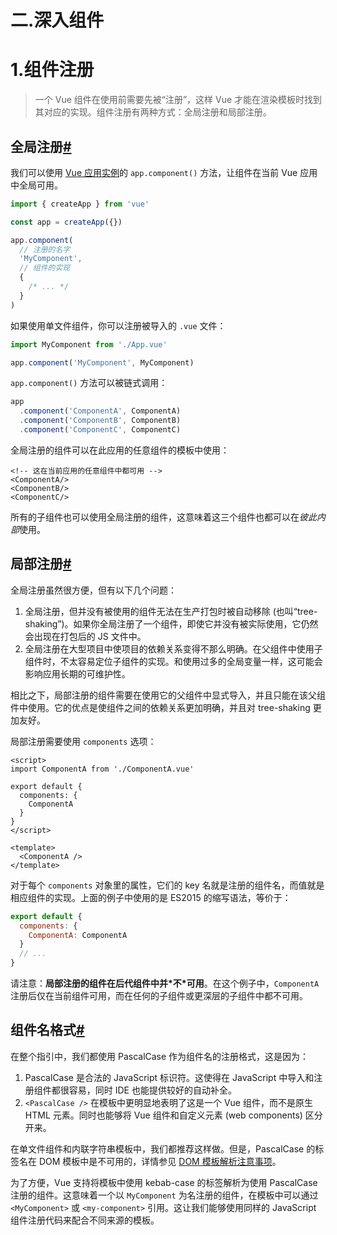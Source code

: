 # 二.深入组件

# 1.组件注册

> 一个 Vue 组件在使用前需要先被“注册”，这样 Vue 才能在渲染模板时找到其对应的实现。组件注册有两种方式：全局注册和局部注册。



## 全局注册[#](https://cn.vuejs.org/guide/components/registration.html#global-registration)

我们可以使用 [Vue 应用实例](https://cn.vuejs.org/guide/essentials/application.html)的 `app.component()` 方法，让组件在当前 Vue 应用中全局可用。

```js
import { createApp } from 'vue'

const app = createApp({})

app.component(
  // 注册的名字
  'MyComponent',
  // 组件的实现
  {
    /* ... */
  }
)
```

如果使用单文件组件，你可以注册被导入的 `.vue` 文件：

```js
import MyComponent from './App.vue'

app.component('MyComponent', MyComponent)
```

`app.component()` 方法可以被链式调用：

```js
app
  .component('ComponentA', ComponentA)
  .component('ComponentB', ComponentB)
  .component('ComponentC', ComponentC)
```

全局注册的组件可以在此应用的任意组件的模板中使用：



```template
<!-- 这在当前应用的任意组件中都可用 -->
<ComponentA/>
<ComponentB/>
<ComponentC/>
```

所有的子组件也可以使用全局注册的组件，这意味着这三个组件也都可以在*彼此内部*使用。

## 局部注册[#](https://cn.vuejs.org/guide/components/registration.html#local-registration)

全局注册虽然很方便，但有以下几个问题：

1. 全局注册，但并没有被使用的组件无法在生产打包时被自动移除 (也叫“tree-shaking”)。如果你全局注册了一个组件，即使它并没有被实际使用，它仍然会出现在打包后的 JS 文件中。
2. 全局注册在大型项目中使项目的依赖关系变得不那么明确。在父组件中使用子组件时，不太容易定位子组件的实现。和使用过多的全局变量一样，这可能会影响应用长期的可维护性。

相比之下，局部注册的组件需要在使用它的父组件中显式导入，并且只能在该父组件中使用。它的优点是使组件之间的依赖关系更加明确，并且对 tree-shaking 更加友好。

局部注册需要使用 `components` 选项：



```vue
<script>
import ComponentA from './ComponentA.vue'

export default {
  components: {
    ComponentA
  }
}
</script>

<template>
  <ComponentA />
</template>
```

对于每个 `components` 对象里的属性，它们的 key 名就是注册的组件名，而值就是相应组件的实现。上面的例子中使用的是 ES2015 的缩写语法，等价于：



```js
export default {
  components: {
    ComponentA: ComponentA
  }
  // ...
}
```

请注意：**局部注册的组件在后代组件中并\*不\*可用**。在这个例子中，`ComponentA` 注册后仅在当前组件可用，而在任何的子组件或更深层的子组件中都不可用。

## 组件名格式[#](https://cn.vuejs.org/guide/components/registration.html#component-name-casing)

在整个指引中，我们都使用 PascalCase 作为组件名的注册格式，这是因为：

1. PascalCase 是合法的 JavaScript 标识符。这使得在 JavaScript 中导入和注册组件都很容易，同时 IDE 也能提供较好的自动补全。
2. `<PascalCase />` 在模板中更明显地表明了这是一个 Vue 组件，而不是原生 HTML 元素。同时也能够将 Vue 组件和自定义元素 (web components) 区分开来。

在单文件组件和内联字符串模板中，我们都推荐这样做。但是，PascalCase 的标签名在 DOM 模板中是不可用的，详情参见 [DOM 模板解析注意事项](https://cn.vuejs.org/guide/essentials/component-basics.html#dom-template-parsing-caveats)。

为了方便，Vue 支持将模板中使用 kebab-case 的标签解析为使用 PascalCase 注册的组件。这意味着一个以 `MyComponent` 为名注册的组件，在模板中可以通过 `<MyComponent>` 或 `<my-component>` 引用。这让我们能够使用同样的 JavaScript 组件注册代码来配合不同来源的模板。